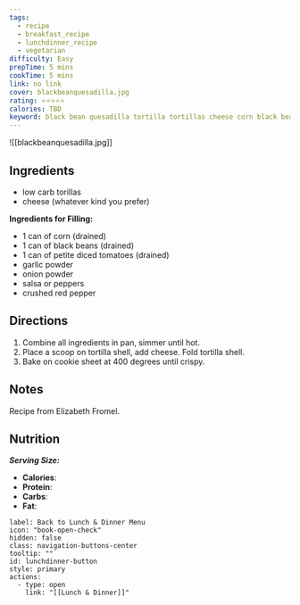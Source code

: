 ```yaml
---
tags:
  - recipe
  - breakfast_recipe
  - lunchdinner_recipe
  - vegetarian
difficulty: Easy
prepTime: 5 mins
cookTime: 5 mins
link: no link
cover: blackbeanquesadilla.jpg
rating: ⭐️⭐️⭐️⭐️⭐️
calories: TBD
keyword: black bean quesadilla tortilla tortillas cheese corn black beans tomatoes tomato petite diced tomatoes salsa peppers pepper
---
```


![[blackbeanquesadilla.jpg]]


## Ingredients
- low carb torillas
- cheese (whatever kind you prefer)

**Ingredients for Filling:**
- 1 can of corn (drained)
- 1 can of black beans (drained)
- 1 can of petite diced tomatoes (drained)
- garlic powder
- onion powder
- salsa or peppers
- crushed red pepper


## Directions
1. Combine all ingredients in pan, simmer until hot.
2. Place a scoop on tortilla shell, add cheese. Fold tortilla shell.
3. Bake on cookie sheet at 400 degrees until crispy.

## Notes
Recipe from Elizabeth Fromel.

## Nutrition
***Serving Size:*** 
- **Calories**: 
- **Protein**: 
- **Carbs**: 
- **Fat**: 


```meta-bind-button
label: Back to Lunch & Dinner Menu
icon: "book-open-check"
hidden: false
class: navigation-buttons-center
tooltip: ""
id: lunchdinner-button
style: primary
actions:
  - type: open
    link: "[[Lunch & Dinner]]"

```
 
